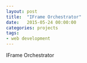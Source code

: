 ```yaml
---
layout: post
title:  "IFrame Orchestrator"
date:   2015-05-24 00:00:00
categories: projects
tags:
- web development
---
```


IFrame Orchestrator